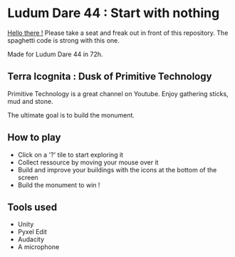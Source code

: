 # Ludum Dare 44 : Start with nothing

[Hello there !](https://www.youtube.com/watch?v=rEq1Z0bjdwc&t=8) Please take a seat and freak out in front of this repository. The spaghetti code is strong with this one.

Made for Ludum Dare 44 in 72h.

## Terra Icognita : Dusk of Primitive Technology

Primitive Technology is a great channel on Youtube. Enjoy gathering sticks, mud and stone.

The ultimate goal is to build the monument.

## How to play

- Click on a '?' tile to start exploring it
- Collect ressource by moving your mouse over it
- Build and improve your buildings with the icons at the bottom of the screen
- Build the monument to win !

## Tools used

- Unity
- Pyxel Edit
- Audacity
- A microphone
